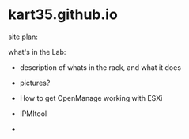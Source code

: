 # kart35.github.io
site plan:

what's in the Lab:
- description of whats in the rack, and what it does
- pictures?

- How to get OpenManage working with ESXi
- IPMItool
-
